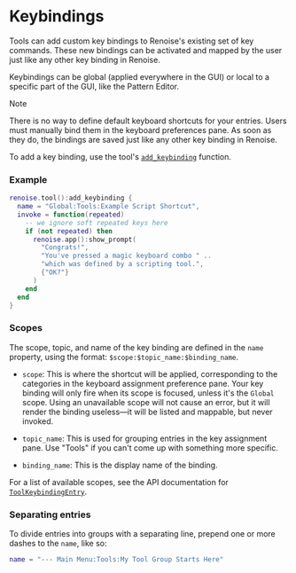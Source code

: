 # Keybindings

Tools can add custom key bindings to Renoise's existing set of key commands. These new bindings can be activated and mapped by the user just like any other key binding in Renoise.

Keybindings can be global (applied everywhere in the GUI) or local to a specific part of the GUI, like the Pattern Editor.

> [!NOTE]
> There is no way to define default keyboard shortcuts for your entries. Users must manually bind them in the keyboard preferences pane. As soon as they do, the bindings are saved just like any other key binding in Renoise.

To add a key binding, use the tool's [`add_keybinding`](../API/renoise/renoise.ScriptingTool.md#add_keybinding) function.

### Example

```lua
renoise.tool():add_keybinding {
  name = "Global:Tools:Example Script Shortcut",
  invoke = function(repeated)
    -- we ignore soft repeated keys here
    if (not repeated) then
      renoise.app():show_prompt(
        "Congrats!",
        "You've pressed a magic keyboard combo " ..
        "which was defined by a scripting tool.",
        {"OK?"}
      )
    end
  end
}
```

### Scopes

The scope, topic, and name of the key binding are defined in the `name` property, using the format: `$scope:$topic_name:$binding_name`.

*   `scope`: This is where the shortcut will be applied, corresponding to the categories in the keyboard assignment preference pane. Your key binding will only fire when its scope is focused, unless it's the `Global` scope. Using an unavailable scope will not cause an error, but it will render the binding useless—it will be listed and mappable, but never invoked.

*   `topic_name`: This is used for grouping entries in the key assignment pane. Use "Tools" if you can't come up with something more specific.

*   `binding_name`: This is the display name of the binding.

For a list of available scopes, see the API documentation for [`ToolKeybindingEntry`](../API/renoise/renoise.ScriptingTool.md#toolkeybindingentry).

### Separating entries

To divide entries into groups with a separating line, prepend one or more dashes to the `name`, like so:

```lua
name = "--- Main Menu:Tools:My Tool Group Starts Here"
```
